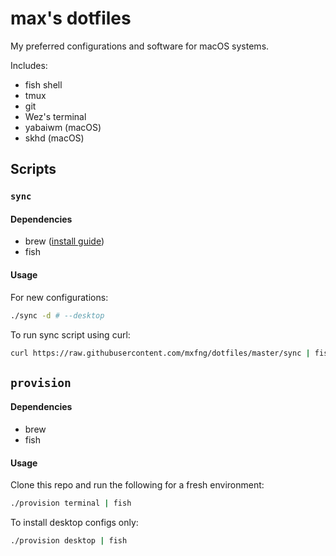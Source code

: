 # max's dotfiles

My preferred configurations and software for macOS systems.

Includes:
- fish shell
- tmux
- git
- Wez's terminal
- yabaiwm (macOS)
- skhd (macOS)


## Scripts


### `sync`


#### Dependencies

- brew ([install guide](https://docs.brew.sh/Installation))
- fish

#### Usage

For new configurations:

```bash
./sync -d # --desktop
```

To run sync script using curl:
```bash
curl https://raw.githubusercontent.com/mxfng/dotfiles/master/sync | fish
```

## `provision`


#### Dependencies

- brew
- fish


#### Usage

Clone this repo and run the following for a fresh environment:

```bash
./provision terminal | fish
```

To install desktop configs only:

```bash
./provision desktop | fish
```
